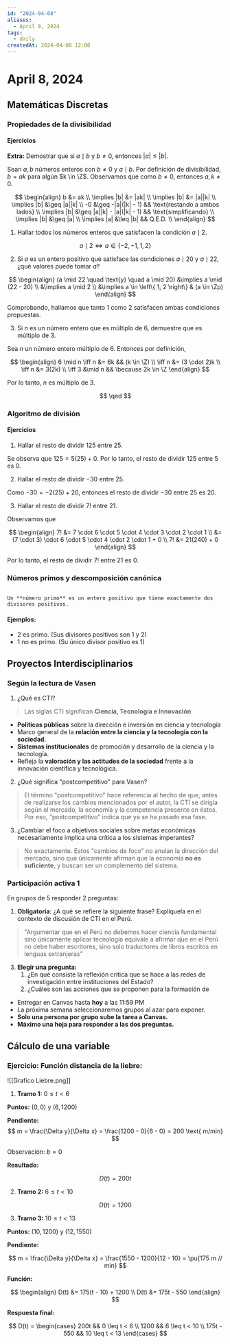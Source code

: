 ```yaml
---
id: "2024-04-08"
aliases:
  - April 8, 2024
tags:
  - daily
createdAt: 2024-04-08 12:00
---
```


# April 8, 2024

## Matemáticas Discretas

### Propiedades de la divisibilidad

#### Ejercicios

**Extra:** Demostrar que si $a \mid b$ y $b \neq 0$, entonces $|a| \leq |b|$.

Sean $a,b$ números enteros con $b \neq 0$ y $a \mid b$. Por definición de divisibilidad, $b = ak$ para algún $k \in \Z$. Observamos que como $b \neq 0$, entonces $a,k \neq 0$.

$$
\begin{align}
b &= ak \\
\implies |b| &= |ak| \\
\implies |b| &= |a||k| \\
\implies |b| &\geq |a||k| \\
-0 &\geq -|a|(|k| - 1) && \text{restando a ambos lados} \\
\implies |b| &\geq |a||k| - |a|(|k| - 1) && \text{simplificando} \\
\implies |b| &\geq |a| \\
\implies |a| &\leq |b| && Q.E.D. \\
\end{align}
$$

1. Hallar todos los números enteros que satisfacen la condición $a \mid 2$.

$$
a \mid 2 \iff a \in \left\{ -2, -1, 1, 2 \right\}
$$

2. Si $a$ es un entero positivo que satisface las condiciones $a \mid 20$ y $a \mid 22$, ¿qué valores puede tomar $a$?

$$
\begin{align}
(a \mid 22 \quad \text{y} \quad a \mid 20) &\implies a \mid (22 - 20) \\
&\implies a \mid 2 \\
&\implies a \in \left\{ 1, 2 \right\} & (a \in \Zp)
\end{align}
$$

Comprobando, hallamos que tanto $1$ como $2$ satisfacen ambas condiciones propuestas.

3. Si $n$ es un número entero que es múltiplo de $6$, demuestre que es múltiplo de $3$.

Sea $n$ un número entero múltiplo de $6$. Entonces por definición,

$$
\begin{align}
6 \mid n \iff n &= 6k && (k \in \Z) \\
\iff n &= (3 \cdot 2)k \\
\iff n &= 3(2k) \\
\iff 3 &\mid n && \because 2k \in \Z
\end{align}
$$

Por lo tanto, $n$ es múltiplo de $3$.

$$
\qed
$$

### Algoritmo de división

#### Ejercicios

1. Hallar el resto de dividir $125$ entre $25$.

Se observa que $125 = 5(25) + 0$. Por lo tanto, el resto de dividir $125$ entre $5$ es $0$.

2. Hallar el resto de dividir $-30$ entre $25$.

Como $-30 = -2(25) + 20$, entonces el resto de dividir $-30$ entre $25$ es $20$.

3. Hallar el resto de dividir $7!$ entre $21$.

Observamos que

$$
\begin{align}
7! &= 7 \cdot 6 \cdot 5 \cdot 4 \cdot 3 \cdot 2 \cdot 1 \\
   &= (7 \cdot 3) \cdot 6 \cdot 5 \cdot 4 \cdot 2 \cdot 1 + 0 \\
7! &= 21(240) + 0
\end{align}
$$

Por lo tanto, el resto de dividir $7!$ entre $21$ es $0$.

### Números primos y descomposición canónica

```ad-definition

Un **número primo** es un entero positivo que tiene exactamente dos divisores positivos.

```

#### Ejemplos:

- $2$ es primo. (Sus divisores positivos  son $1$ y $2$)
- $1$ no es primo. (Su único divisor positivo es $1$)

## Proyectos Interdisciplinarios

### Según la lectura de Vasen

1. ¿Qué es CTI?

> Las siglas CTI significan **Ciencia, Tecnología e Innovación**.

- **Políticas públicas** sobre la dirección e inversión en ciencia y tecnología
- Marco general de la **relación entre la ciencia y la tecnología con la sociedad**.
- **Sistemas institucionales** de promoción y desarrollo de la ciencia y la tecnología.
- Refleja la **valoración y las actitudes de la sociedad** frente a la innovación científica y tecnológica.

2. ¿Qué significa "postcompetitivo" para Vasen?

> El término "postcompetitivo" hace referencia al hecho de que, antes de realizarse los cambios mencionados por el autor, la CTI se dirigía según el mercado, la economía y la competencia presente en éstos. Por eso, "postcompetitivo" indica que ya se ha pasado esa fase.

3. ¿Cambiar el foco a objetivos sociales sobre metas económicas necesariamente implica una crítica a los sistemas imperantes?

> No exactamente. Estos "cambios de foco" no anulan la dirección del mercado, sino que únicamente afirman que la economía **no es suficiente**, y buscan ser un complemento del sistema.

### Participación activa 1

En grupos de 5 responder 2 preguntas:

1. **Obligatoria**: ¿A qué se refiere la siguiente frase? Explíquela en el contexto de discusión de CTI en el Perú.

> "Argumentar que en el Perú no debemos hacer ciencia fundamental sino únicamente aplicar tecnología equivale a afirmar que en el Perú no debe haber escritores, sino solo traductores de libros escritos en lenguas extranjeras"

3. **Elegir una pregunta:**
   1. ¿En qué consiste la reflexión crítica que se hace a las redes de investigación entre instituciones del Estado?
   2. ¿Cuáles son las acciones que se proponen para la formación de

- Entregar en Canvas hasta **hoy** a las 11:59 PM
- La próxima semana seleccionaremos grupos al azar para exponer.
- **Solo una persona por grupo sube la tarea a Canvas.**
- **Máximo una hoja para responder a las dos preguntas.**

## Cálculo de una variable

### Ejercicio: Función distancia de la liebre:

![[Grafico Liebre.png]]

1. **Tramo 1:** $0 \leq t < 6$

**Puntos:** $(0, 0)$ y $(6, 1200)$

**Pendiente:**
$$
m = \frac{\Delta y}{\Delta x} = \frac{1200 - 0}{6 - 0} = 200 \text{ m/min}
$$

Observación: $b = 0$

**Resultado:**

$$
D(t) = 200t
$$

2. **Tramo 2:** $6 \leq t < 10$

$$
D(t) = 1200
$$

3. **Tramo 3:** $10 \leq t < 13$

**Puntos:** $(10, 1200)$ y $(12, 1550)$

**Pendiente:**

$$
m = \frac{\Delta y}{\Delta x} = \frac{1550 - 1200}{12 - 10} = \pu{175 m // min}
$$

**Función:**

$$
\begin{align}
D(t) &= 175(t - 10) + 1200 \\
D(t) &= 175t - 550
\end{align}
$$

**Respuesta final:**

$$
D(t) = \begin{cases}
200t  && 0 \leq t < 6 \\
1200  && 6 \leq t < 10 \\
175t - 550 && 10 \leq t < 13
\end{cases}
$$
